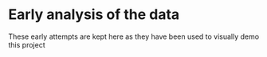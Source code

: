 # Early analysis of the data
These early attempts are kept here as they have been used to visually demo this project
